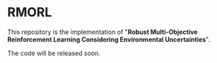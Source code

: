 # RMORL
This repository is the implementation of "**Robust Multi-Objective Reinforcement Learning Considering Environmental Uncertainties**".

The code will be released soon.
